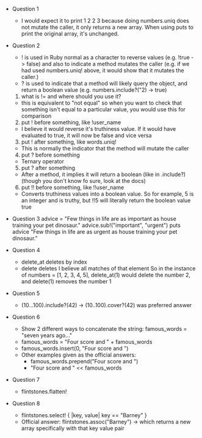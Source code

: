 * Question 1
  * I would expect it to print
          1
          2
          2
          3
    because doing numbers.uniq does not mutate the caller, it only returns a new array. When using puts to print the original array, it's unchanged.
* Question 2
  * ! is used in Ruby normal as a character to reverse values (e.g. !true -> false) and also to indicate a method mutates the caller (e.g. if we had used numbers.uniq! above, it would show that it mutates the caller.)
  * ? is used to indicate that a method will likely query the object, and return a boolean value (e.g. numbers.include?("2) -> true)
  1. what is != and where should you use it?
    * this is equivalent to "not equal" so when you want to check that something isn't equal to a particular value, you would use this for comparison
  2. put ! before something, like !user_name
    * I believe it would reverse it's truthiness value. If it would have evaluated to true, it will now be false and vice versa
  3. put ! after something, like words.uniq!
    * This is normally the indicator that the method will mutate the caller
  4. put ? before something
    * Ternary operator
  5. put ? after something
    * After a method, it implies it will return a boolean (like in .include?) (though you don't know fo sure, look at the docs)
  6. put !! before something, like !!user_name
    * Converts truthiness values into a boolean value. So for example, 5 is an integer and is truthy, but !!5 will literally return the boolean value true

* Question 3
    advice = "Few things in life are as important as house training your pet dinosaur."
    advice.sub!("important", "urgent")
    puts advice
    "Few things in life are as urgent as house training your pet dinosaur."
* Question 4
  * delete_at deletes by index
  * delete deletes I believe all matches of that element
  So in the instance of numbers = [1, 2, 3, 4, 5], delete_at(1) would delete the number 2, and delete(1) removes the number 1
* Question 5
  * (10...100).include?(42) -> (10..100).cover?(42) was preferred answer
* Question 6
  * Show 2 different ways to concatenate the string: famous_words = "seven years ago..."
  * famous_words = "Four score and " + famous_words
  * famous_words.insert(0, "Four score and ")
  * Other examples given as the official answers:
    * famous_words.prepend("Four score and ")
    * "Four score and " << famous_words
* Question 7
  * flintstones.flatten!
* Question 8
  * flintstones.select! { |key, value| key == "Barney" }
  * Official answer: flintstones.assoc("Barney") -> which returns a new array specifically with that key value pair